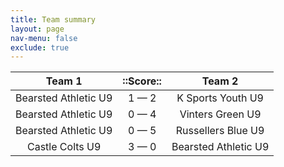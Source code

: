 ```yaml
---
title: Team summary
layout: page
nav-menu: false
exclude: true
---
```




|        Team 1        |  ::Score::  |        Team 2        |
|:--------------------:|:-----------:|:--------------------:|
| Bearsted Athletic U9 | 1 &mdash; 2 |  K Sports Youth U9   |
| Bearsted Athletic U9 | 0 &mdash; 4 |   Vinters Green U9   |
| Bearsted Athletic U9 | 0 &mdash; 5 |  Russellers Blue U9  |
|   Castle Colts U9    | 3 &mdash; 0 | Bearsted Athletic U9 |

 <br /><br /><br />